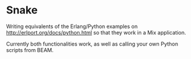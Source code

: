 Snake
=====

Writing equivalents of the Erlang/Python examples on http://erlport.org/docs/python.html so that they work in a Mix application.

Currently both functionalities work, as well as calling your own Python scripts from BEAM. 